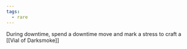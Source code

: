 ```yaml
---
tags:
  - rare
---
```

During downtime, spend a downtime move and mark a stress to craft a [[Vial of Darksmoke]]